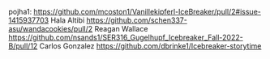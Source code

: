 pojha1: https://github.com/mcoston1/Vanillekipferl-IceBreaker/pull/2#issue-1415937703
Hala Altibi      https://github.com/schen337-asu/wandacookies/pull/2
Reagan Wallace	https://github.com/nsands1/SER316_Gugelhupf_Icebreaker_Fall-2022-B/pull/12
Carlos Gonzalez https://github.com/dbrinke1/Icebreaker-storytime
